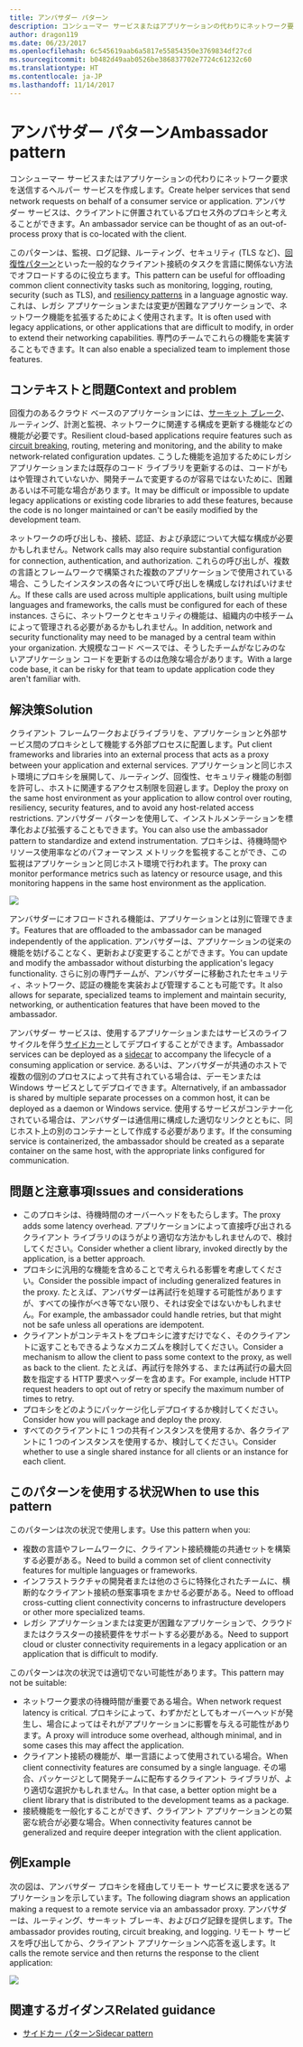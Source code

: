 ```yaml
---
title: アンバサダー パターン
description: コンシューマー サービスまたはアプリケーションの代わりにネットワーク要求を送信するヘルパー サービスを作成します。
author: dragon119
ms.date: 06/23/2017
ms.openlocfilehash: 6c545619aab6a5817e55854350e3769834df27cd
ms.sourcegitcommit: b0482d49aab0526be386837702e7724c61232c60
ms.translationtype: HT
ms.contentlocale: ja-JP
ms.lasthandoff: 11/14/2017
---
```

# <a name="ambassador-pattern"></a><span data-ttu-id="4ceb2-103">アンバサダー パターン</span><span class="sxs-lookup"><span data-stu-id="4ceb2-103">Ambassador pattern</span></span>

<span data-ttu-id="4ceb2-104">コンシューマー サービスまたはアプリケーションの代わりにネットワーク要求を送信するヘルパー サービスを作成します。</span><span class="sxs-lookup"><span data-stu-id="4ceb2-104">Create helper services that send network requests on behalf of a consumer service or application.</span></span> <span data-ttu-id="4ceb2-105">アンバサダー サービスは、クライアントに併置されているプロセス外のプロキシと考えることができます。</span><span class="sxs-lookup"><span data-stu-id="4ceb2-105">An ambassador service can be thought of as an out-of-process proxy that is co-located with the client.</span></span>

<span data-ttu-id="4ceb2-106">このパターンは、監視、ログ記録、ルーティング、セキュリティ (TLS など)、[回復性パターン][ resiliency-patterns]といった一般的なクライアント接続のタスクを言語に関係ない方法でオフロードするのに役立ちます。</span><span class="sxs-lookup"><span data-stu-id="4ceb2-106">This pattern can be useful for offloading common client connectivity tasks such as monitoring, logging, routing, security (such as TLS), and [resiliency patterns][resiliency-patterns] in a language agnostic way.</span></span> <span data-ttu-id="4ceb2-107">これは、レガシ アプリケーションまたは変更が困難なアプリケーションで、ネットワーク機能を拡張するためによく使用されます。</span><span class="sxs-lookup"><span data-stu-id="4ceb2-107">It is often used with legacy applications, or other applications that are difficult to modify, in order to extend their networking capabilities.</span></span> <span data-ttu-id="4ceb2-108">専門のチームでこれらの機能を実装することもできます。</span><span class="sxs-lookup"><span data-stu-id="4ceb2-108">It can also enable a specialized team to implement those features.</span></span>

## <a name="context-and-problem"></a><span data-ttu-id="4ceb2-109">コンテキストと問題</span><span class="sxs-lookup"><span data-stu-id="4ceb2-109">Context and problem</span></span>

<span data-ttu-id="4ceb2-110">回復力のあるクラウド ベースのアプリケーションには、[サーキット ブレーク][circuit-breaker]、ルーティング、計測と監視、ネットワークに関連する構成を更新する機能などの機能が必要です。</span><span class="sxs-lookup"><span data-stu-id="4ceb2-110">Resilient cloud-based applications require features such as [circuit breaking][circuit-breaker], routing, metering and monitoring, and the ability to make network-related configuration updates.</span></span> <span data-ttu-id="4ceb2-111">こうした機能を追加するためにレガシ アプリケーションまたは既存のコード ライブラリを更新するのは、コードがもはや管理されていないか、開発チームで変更するのが容易ではないために、困難あるいは不可能な場合があります。</span><span class="sxs-lookup"><span data-stu-id="4ceb2-111">It may be difficult or impossible to update legacy applications or existing code libraries to add these features, because the code is no longer maintained or can't be easily modified by the development team.</span></span>

<span data-ttu-id="4ceb2-112">ネットワークの呼び出しも、接続、認証、および承認について大幅な構成が必要かもしれません。</span><span class="sxs-lookup"><span data-stu-id="4ceb2-112">Network calls may also require substantial configuration for connection, authentication, and authorization.</span></span> <span data-ttu-id="4ceb2-113">これらの呼び出しが、複数の言語とフレームワークで構築された複数のアプリケーションで使用されている場合、こうしたインスタンスの各々について呼び出しを構成しなければいけません。</span><span class="sxs-lookup"><span data-stu-id="4ceb2-113">If these calls are used across multiple applications, built using multiple languages and frameworks, the calls must be configured for each of these instances.</span></span> <span data-ttu-id="4ceb2-114">さらに、ネットワークとセキュリティの機能は、組織内の中核チームによって管理される必要があるかもしれません。</span><span class="sxs-lookup"><span data-stu-id="4ceb2-114">In addition, network and security functionality may need to be managed by a central team within your organization.</span></span> <span data-ttu-id="4ceb2-115">大規模なコード ベースでは、そうしたチームがなじみのないアプリケーション コードを更新するのは危険な場合があります。</span><span class="sxs-lookup"><span data-stu-id="4ceb2-115">With a large code base, it can be risky for that team to update application code they aren't familiar with.</span></span>

## <a name="solution"></a><span data-ttu-id="4ceb2-116">解決策</span><span class="sxs-lookup"><span data-stu-id="4ceb2-116">Solution</span></span>

<span data-ttu-id="4ceb2-117">クライアント フレームワークおよびライブラリを、アプリケーションと外部サービス間のプロキシとして機能する外部プロセスに配置します。</span><span class="sxs-lookup"><span data-stu-id="4ceb2-117">Put client frameworks and libraries into an external process that acts as a proxy between your application and external services.</span></span> <span data-ttu-id="4ceb2-118">アプリケーションと同じホスト環境にプロキシを展開して、ルーティング、回復性、セキュリティ機能の制御を許可し、ホストに関連するアクセス制限を回避します。</span><span class="sxs-lookup"><span data-stu-id="4ceb2-118">Deploy the proxy on the same host environment as your application to allow control over routing, resiliency, security features, and to avoid any host-related access restrictions.</span></span> <span data-ttu-id="4ceb2-119">アンバサダー パターンを使用して、インストルメンテーションを標準化および拡張することもできます。</span><span class="sxs-lookup"><span data-stu-id="4ceb2-119">You can also use the ambassador pattern to standardize and extend instrumentation.</span></span> <span data-ttu-id="4ceb2-120">プロキシは、待機時間やリソース使用率などのパフォーマンス メトリックを監視することができ、この監視はアプリケーションと同じホスト環境で行われます。</span><span class="sxs-lookup"><span data-stu-id="4ceb2-120">The proxy can monitor performance metrics such as latency or resource usage, and this monitoring happens in the same host environment as the application.</span></span>

![](./_images/ambassador.png)

<span data-ttu-id="4ceb2-121">アンバサダーにオフロードされる機能は、アプリケーションとは別に管理できます。</span><span class="sxs-lookup"><span data-stu-id="4ceb2-121">Features that are offloaded to the ambassador can be managed independently of the application.</span></span> <span data-ttu-id="4ceb2-122">アンバサダーは、アプリケーションの従来の機能を妨げることなく、更新および変更することができます。</span><span class="sxs-lookup"><span data-stu-id="4ceb2-122">You can update and modify the ambassador without disturbing the application's legacy functionality.</span></span> <span data-ttu-id="4ceb2-123">さらに別の専門チームが、アンバサダーに移動されたセキュリティ、ネットワーク、認証の機能を実装および管理することも可能です。</span><span class="sxs-lookup"><span data-stu-id="4ceb2-123">It also allows for separate, specialized teams to implement and maintain security, networking, or authentication features that have been moved to the ambassador.</span></span>

<span data-ttu-id="4ceb2-124">アンバサダー サービスは、使用するアプリケーションまたはサービスのライフ サイクルを伴う[サイドカー][sidecar]としてデプロイすることができます。</span><span class="sxs-lookup"><span data-stu-id="4ceb2-124">Ambassador services can be deployed as a [sidecar][sidecar] to accompany the lifecycle of a consuming application or service.</span></span> <span data-ttu-id="4ceb2-125">あるいは、アンバサダーが共通のホストで複数の個別のプロセスによって共有されている場合は、デーモンまたは Windows サービスとしてデプロイできます。</span><span class="sxs-lookup"><span data-stu-id="4ceb2-125">Alternatively, if an ambassador is shared by multiple separate processes on a common host, it can be deployed as a daemon or Windows service.</span></span> <span data-ttu-id="4ceb2-126">使用するサービスがコンテナー化されている場合は、アンバサダーは通信用に構成した適切なリンクとともに、同じホスト上の別のコンテナーとして作成する必要があります。</span><span class="sxs-lookup"><span data-stu-id="4ceb2-126">If the consuming service is containerized, the ambassador should be created as a separate container on the same host, with the appropriate links configured for communication.</span></span>

## <a name="issues-and-considerations"></a><span data-ttu-id="4ceb2-127">問題と注意事項</span><span class="sxs-lookup"><span data-stu-id="4ceb2-127">Issues and considerations</span></span>

- <span data-ttu-id="4ceb2-128">このプロキシは、待機時間のオーバーヘッドをもたらします。</span><span class="sxs-lookup"><span data-stu-id="4ceb2-128">The proxy adds some latency overhead.</span></span> <span data-ttu-id="4ceb2-129">アプリケーションによって直接呼び出されるクライアント ライブラリのほうがより適切な方法かもしれませんので、検討してください。</span><span class="sxs-lookup"><span data-stu-id="4ceb2-129">Consider whether a client library, invoked directly by the application, is a better approach.</span></span>
- <span data-ttu-id="4ceb2-130">プロキシに汎用的な機能を含めることで考えられる影響を考慮してください。</span><span class="sxs-lookup"><span data-stu-id="4ceb2-130">Consider the possible impact of including generalized features in the proxy.</span></span> <span data-ttu-id="4ceb2-131">たとえば、アンバサダーは再試行を処理する可能性がありますが、すべての操作がべき等でない限り、それは安全ではないかもしれません。</span><span class="sxs-lookup"><span data-stu-id="4ceb2-131">For example, the ambassador could handle retries, but that might not be safe unless all operations are idempotent.</span></span>
- <span data-ttu-id="4ceb2-132">クライアントがコンテキストをプロキシに渡すだけでなく、そのクライアントに返すこともできるようなメカニズムを検討してください。</span><span class="sxs-lookup"><span data-stu-id="4ceb2-132">Consider a mechanism to allow the client to pass some context to the proxy, as well as back to the client.</span></span> <span data-ttu-id="4ceb2-133">たとえば、再試行を除外する、または再試行の最大回数を指定する HTTP 要求ヘッダーを含めます。</span><span class="sxs-lookup"><span data-stu-id="4ceb2-133">For example, include HTTP request headers to opt out of retry or specify the maximum number of times to retry.</span></span>
- <span data-ttu-id="4ceb2-134">プロキシをどのようにパッケージ化しデプロイするか検討してください。</span><span class="sxs-lookup"><span data-stu-id="4ceb2-134">Consider how you will package and deploy the proxy.</span></span>
- <span data-ttu-id="4ceb2-135">すべてのクライアントに 1 つの共有インスタンスを使用するか、各クライアントに 1 つのインスタンスを使用するか、検討してください。</span><span class="sxs-lookup"><span data-stu-id="4ceb2-135">Consider whether to use a single shared instance for all clients or an instance for each client.</span></span>

## <a name="when-to-use-this-pattern"></a><span data-ttu-id="4ceb2-136">このパターンを使用する状況</span><span class="sxs-lookup"><span data-stu-id="4ceb2-136">When to use this pattern</span></span>

<span data-ttu-id="4ceb2-137">このパターンは次の状況で使用します。</span><span class="sxs-lookup"><span data-stu-id="4ceb2-137">Use this pattern when you:</span></span>

- <span data-ttu-id="4ceb2-138">複数の言語やフレームワークに、クライアント接続機能の共通セットを構築する必要がある。</span><span class="sxs-lookup"><span data-stu-id="4ceb2-138">Need to build a common set of client connectivity features for multiple languages or frameworks.</span></span>
- <span data-ttu-id="4ceb2-139">インフラストラクチャの開発者または他のさらに特殊化されたチームに、横断的なクライアント接続の懸案事項をまかせる必要がある。</span><span class="sxs-lookup"><span data-stu-id="4ceb2-139">Need to offload cross-cutting client connectivity concerns to infrastructure developers or other more specialized teams.</span></span>
- <span data-ttu-id="4ceb2-140">レガシ アプリケーションまたは変更が困難なアプリケーションで、クラウドまたはクラスターの接続要件をサポートする必要がある。</span><span class="sxs-lookup"><span data-stu-id="4ceb2-140">Need to support cloud or cluster connectivity requirements in a legacy application or an application that is difficult to modify.</span></span>

<span data-ttu-id="4ceb2-141">このパターンは次の状況では適切でない可能性があります。</span><span class="sxs-lookup"><span data-stu-id="4ceb2-141">This pattern may not be suitable:</span></span>

- <span data-ttu-id="4ceb2-142">ネットワーク要求の待機時間が重要である場合。</span><span class="sxs-lookup"><span data-stu-id="4ceb2-142">When network request latency is critical.</span></span> <span data-ttu-id="4ceb2-143">プロキシによって、わずかだとしてもオーバーヘッドが発生し、場合によってはそれがアプリケーションに影響を与える可能性があります。</span><span class="sxs-lookup"><span data-stu-id="4ceb2-143">A proxy will introduce some overhead, although minimal, and in some cases this may affect the application.</span></span>
- <span data-ttu-id="4ceb2-144">クライアント接続の機能が、単一言語によって使用されている場合。</span><span class="sxs-lookup"><span data-stu-id="4ceb2-144">When client connectivity features are consumed by a single language.</span></span> <span data-ttu-id="4ceb2-145">その場合、パッケージとして開発チームに配布するクライアント ライブラリが、より適切な選択かもしれません。</span><span class="sxs-lookup"><span data-stu-id="4ceb2-145">In that case, a better option might be a client library that is distributed to the development teams as a package.</span></span>
- <span data-ttu-id="4ceb2-146">接続機能を一般化することができず、クライアント アプリケーションとの緊密な統合が必要な場合。</span><span class="sxs-lookup"><span data-stu-id="4ceb2-146">When connectivity features cannot be generalized and require deeper integration with the client application.</span></span>

## <a name="example"></a><span data-ttu-id="4ceb2-147">例</span><span class="sxs-lookup"><span data-stu-id="4ceb2-147">Example</span></span>

<span data-ttu-id="4ceb2-148">次の図は、アンバサダー プロキシを経由してリモート サービスに要求を送るアプリケーションを示しています。</span><span class="sxs-lookup"><span data-stu-id="4ceb2-148">The following diagram shows an application making a request to a remote service via an ambassador proxy.</span></span> <span data-ttu-id="4ceb2-149">アンバサダーは、ルーティング、サーキット ブレーキ、およびログ記録を提供します。</span><span class="sxs-lookup"><span data-stu-id="4ceb2-149">The ambassador provides routing, circuit breaking, and logging.</span></span> <span data-ttu-id="4ceb2-150">リモート サービスを呼び出してから、クライアント アプリケーションへ応答を返します。</span><span class="sxs-lookup"><span data-stu-id="4ceb2-150">It calls the remote service and then returns the response to the client application:</span></span>

![](./_images/ambassador-example.png) 

## <a name="related-guidance"></a><span data-ttu-id="4ceb2-151">関連するガイダンス</span><span class="sxs-lookup"><span data-stu-id="4ceb2-151">Related guidance</span></span>

- [<span data-ttu-id="4ceb2-152">サイドカー パターン</span><span class="sxs-lookup"><span data-stu-id="4ceb2-152">Sidecar pattern</span></span>](./sidecar.md)

<!-- links -->

[circuit-breaker]: ./circuit-breaker.md
[resiliency-patterns]: ./category/resiliency.md
[sidecar]: ./sidecar.md
